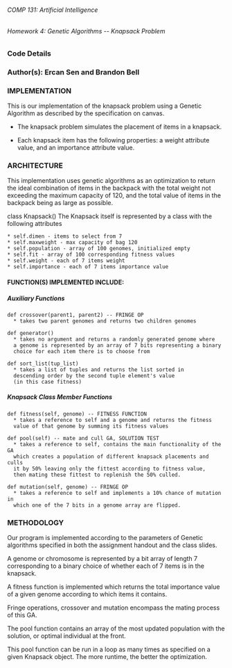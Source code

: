 ###### COMP 131: Artificial Intelligence
###### Homework 4: Genetic Algorithms -- Knapsack Problem

### Code Details

### Author(s): Ercan Sen and Brandon Bell

### IMPLEMENTATION
  This is our implementation of the knapsack problem using a Genetic Algorithm
  as described by the specification on canvas.

  * The knapsack problem simulates the placement of items in a knapsack.

  * Each knapsack item has the following properties: a weight attribute value,
    and an importance attribute value.

### ARCHITECTURE
  This implementation uses genetic algorithms as an optimization to return the
  ideal combination of items in the backpack with
  the total weight not exceeding the maximum capacity of 120, and the total
  value of items in the backpack being as large as possible.

  class Knapsack()
  The Knapsack itself is represented by a class with the following attributes

    * self.dimen - items to select from 7
    * self.maxweight - max capacity of bag 120
    * self.population - array of 100 genomes, initialized empty
    * self.fit - array of 100 corresponding fitness values
    * self.weight - each of 7 items weight
    * self.importance - each of 7 items importance value

#### FUNCTION(S) IMPLEMENTED INCLUDE:

  ##### Auxiliary Functions

    def crossover(parent1, parent2) -- FRINGE OP
      * takes two parent genomes and returns two children genomes

    def generator()
      * takes no argument and returns a randomly generated genome where
      a genome is represented by an array of 7 bits representing a binary
      choice for each item there is to choose from

    def sort_list(tup_list)
      * takes a list of tuples and returns the list sorted in
      descending order by the second tuple element's value
      (in this case fitness)

  ##### Knapsack Class Member Functions

    def fitness(self, genome) -- FITNESS FUNCTION
      * takes a reference to self and a genome and returns the fitness
      value of that genome by summing its fitness values

    def pool(self) -- mate and cull GA, SOLUTION TEST
      * takes a reference to self, contains the main functionality of the GA
      which creates a population of different knapsack placements and culls
      it by 50% leaving only the fittest according to fitness value,
      then mating these fittest to replenish the 50% culled.

    def mutation(self, genome) -- FRINGE OP
      * takes a reference to self and implements a 10% chance of mutation in
      which one of the 7 bits in a genome array are flipped.

### METHODOLOGY

  Our program is implemented according to the parameters of Genetic algorithms
  specified in both the assignment handout and the class slides.

  A genome or chromosome is represented by a bit array of length 7
  corresponding to a binary choice of whether each of 7 items is in the
  knapsack.

  A fitness function is implemented which returns the total importance value
  of a given genome according to which items it contains.

  Fringe operations, crossover and mutation encompass the mating process
  of this GA.

  The pool function contains an array of the most updated population with
  the solution, or optimal individual at the front.

  This pool function can be run in a loop as many times as specified on a
  given Knapsack object. The more runtime, the better the optimization.
